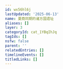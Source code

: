 ```yaml
---
id: wx56hl6j
lastUpdated: '2025-06-13'
name: 夏商同期的诸方国遗址
aliases: []
layer: 3
categoryId: cat_1YBqIhJq
tagIds: []
nsfw: false
parent: ''
relatedEntries: []
timelineEvents: []
titledLinks: []
---
```


